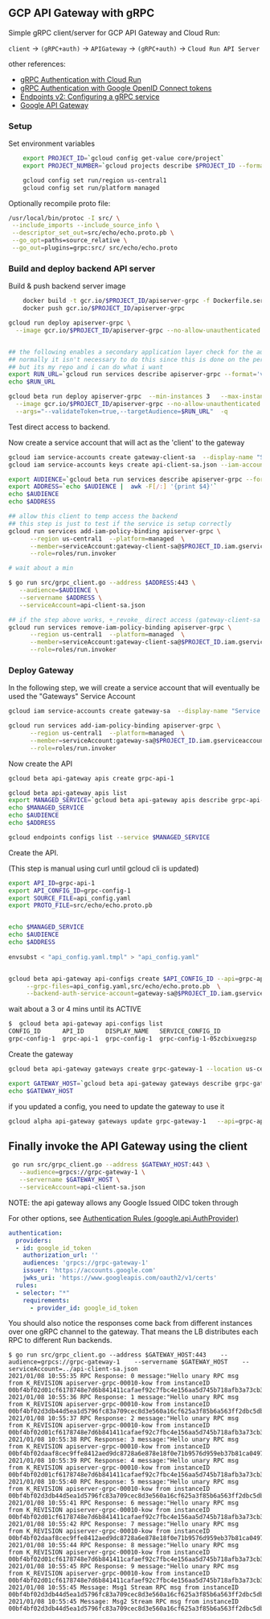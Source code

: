 
## GCP API Gateway with gRPC

Simple gRPC client/server for GCP API Gateway and Cloud Run:

`client` -> `(gRPC+auth)` -> `APIGateway` -> `(gRPC+auth)` -> `Cloud Run API Server`

other references:

- [gRPC Authentication with Cloud Run](https://github.com/salrashid123/cloud_run_grpc_auth)
- [gRPC Authentication with Google OpenID Connect tokens](https://github.com/salrashid123/grpc_google_id_tokens)
- [Endpoints v2: Configuring a gRPC service](https://cloud.google.com/endpoints/docs/grpc/grpc-service-config)
- [Google API Gateway](https://cloud.google.com/api-gateway/docs)

### Setup

Set environment variables

```bash
    export PROJECT_ID=`gcloud config get-value core/project`
    export PROJECT_NUMBER=`gcloud projects describe $PROJECT_ID --format='value(projectNumber)'`

    gcloud config set run/region us-central1
    gcloud config set run/platform managed
```

Optionally recompile proto file:

```bash
/usr/local/bin/protoc -I src/ \
 --include_imports --include_source_info \
 --descriptor_set_out=src/echo/echo.proto.pb \
 --go_opt=paths=source_relative \
 --go_out=plugins=grpc:src/ src/echo/echo.proto
```

### Build and deploy backend API server

Build & push backend server image

```bash
    docker build -t gcr.io/$PROJECT_ID/apiserver-grpc -f Dockerfile.server .
    docker push gcr.io/$PROJECT_ID/apiserver-grpc
```

```bash
gcloud run deploy apiserver-grpc \
  --image gcr.io/$PROJECT_ID/apiserver-grpc --no-allow-unauthenticated  -q


## the following enables a secondary application layer check for the authorization header and audience
## normally it isn't necessary to do this since this is done on the perimeter via GCP IAM
## but its my repo and i can do what i want
export RUN_URL=`gcloud run services describe apiserver-grpc --format='value(status.url)'`
echo $RUN_URL

gcloud beta run deploy apiserver-grpc  --min-instances 3   --max-instances 3 \
  --image gcr.io/$PROJECT_ID/apiserver-grpc --no-allow-unauthenticated \
  --args="--validateToken=true,--targetAudience=$RUN_URL"  -q  
```

Test direct access to backend.  

Now create a service account that will act as the 'client' to the gateway

```bash
gcloud iam service-accounts create gateway-client-sa  --display-name "Service Account for API-Gateway Client" 
gcloud iam service-accounts keys create api-client-sa.json --iam-account=gateway-client-sa@$PROJECT_ID.iam.gserviceaccount.com

export AUDIENCE=`gcloud beta run services describe apiserver-grpc --format="value(status.url)"`
export ADDRESS=`echo $AUDIENCE |  awk -F[/:] '{print $4}'`
echo $AUDIENCE
echo $ADDRESS

## allow this client to temp access the backend
## this step is just to test if the service is setup correctly
gcloud run services add-iam-policy-binding apiserver-grpc \
      --region us-central1  --platform=managed  \
      --member=serviceAccount:gateway-client-sa@$PROJECT_ID.iam.gserviceaccount.com \
      --role=roles/run.invoker

# wait about a min

$ go run src/grpc_client.go --address $ADDRESS:443 \
   --audience=$AUDIENCE \
   --servername $ADDRESS \
   --serviceAccount=api-client-sa.json

## if the step above works, +_revoke_ direct access (gateway-client-sa will eventually contact the gateway only)
gcloud run services remove-iam-policy-binding apiserver-grpc \
      --region us-central1  --platform=managed  \
      --member=serviceAccount:gateway-client-sa@$PROJECT_ID.iam.gserviceaccount.com \
      --role=roles/run.invoker
```

### Deploy Gateway

In the following step, we will create a service account that will eventually be used the "Gateways" Service Account

```bash
gcloud iam service-accounts create gateway-sa  --display-name "Service Account for API-Gateway" 

gcloud run services add-iam-policy-binding apiserver-grpc \
      --region us-central1  --platform=managed  \
      --member=serviceAccount:gateway-sa@$PROJECT_ID.iam.gserviceaccount.com \
      --role=roles/run.invoker
```

Now create the API 

```bash
gcloud beta api-gateway apis create grpc-api-1

gcloud beta api-gateway apis list
export MANAGED_SERVICE=`gcloud beta api-gateway apis describe grpc-api-1 --format="value(managedService)"`
echo $MANAGED_SERVICE
echo $AUDIENCE
echo $ADDRESS

gcloud endpoints configs list --service $MANAGED_SERVICE
```

Create the API.  

(This step is manual using curl until gcloud cli is updated)

```bash
export API_ID=grpc-api-1
export API_CONFIG_ID=grpc-config-1
export SOURCE_FILE=api_config.yaml
export PROTO_FILE=src/echo/echo.proto.pb


echo $MANAGED_SERVICE
echo $AUDIENCE
echo $ADDRESS
 
envsubst < "api_config.yaml.tmpl" > "api_config.yaml"


gcloud beta api-gateway api-configs create $API_CONFIG_ID --api=grpc-api-1 \
     --grpc-files=api_config.yaml,src/echo/echo.proto.pb  \
     --backend-auth-service-account=gateway-sa@$PROJECT_ID.iam.gserviceaccount.com 

```

wait about a 3 or 4 mins until its ACTIVE

```bash
$  gcloud beta api-gateway api-configs list
CONFIG_ID      API_ID      DISPLAY_NAME   SERVICE_CONFIG_ID            STATE   CREATE_TIME
grpc-config-1  grpc-api-1  grpc-config-1  grpc-config-1-05zcbixuegzsp  ACTIVE  2020-12-18T15:38:30
```

Create the gateway

```bash
gcloud beta api-gateway gateways create grpc-gateway-1 --location us-central-1 --api grpc-api-1 --api-config=grpc-config-1

export GATEWAY_HOST=`gcloud beta api-gateway gateways describe grpc-gateway-1 --location us-central1 --format='value(defaultHostname)'`
echo $GATEWAY_HOST
```

if you updated a config, you need to update the gateway to use it

```bash
gcloud alpha api-gateway gateways update grpc-gateway-1   --api=grpc-api-1 --api-config=grpc-config-2 --location=us-central1
```

## Finally invoke the API Gateway using the client

```bash
 go run src/grpc_client.go --address $GATEWAY_HOST:443 \
   --audience=grpcs://grpc-gateway-1 \
   --servername $GATEWAY_HOST \
   --serviceAccount=api-client-sa.json     
```

NOTE: the api gateway allows any Google Issued OIDC token through

For other options, see [Authentication Rules (google.api.AuthProvider)](https://cloud.google.com/endpoints/docs/grpc-service-config/reference/rpc/google.api#authprovider)

```yaml
authentication:
  providers:
  - id: google_id_token
    authorization_url: ''
    audiences: 'grpcs://grpc-gateway-1'
    issuer: 'https://accounts.google.com'
    jwks_uri: 'https://www.googleapis.com/oauth2/v1/certs'
  rules:
  - selector: "*"
    requirements:
      - provider_id: google_id_token
```


You should also notice the responses come back from different instances over one gRPC channel to the gateway.
That means the LB distributes each RPC to different Run backends.

```log
$ go run src/grpc_client.go --address $GATEWAY_HOST:443    --audience=grpcs://grpc-gateway-1    --servername $GATEWAY_HOST    --serviceAccount=../api-client-sa.json
2021/01/08 10:55:35 RPC Response: 0 message:"Hello unary RPC msg   from K_REVISION apiserver-grpc-00010-kow from instanceID 00bf4bf02d01cf6178748e7d6b841411cafaef92c7fbc4e156aa5d745b718afb3a73cb3bfbacc8f6a7a2a35af203456aca9caafa38f125727c6bb23d"
2021/01/08 10:55:36 RPC Response: 1 message:"Hello unary RPC msg   from K_REVISION apiserver-grpc-00010-kow from instanceID 00bf4bf02d3db44d5ea1d5796fc83a709cec8d3e560a16cf625a3f85b6a563ff2dbc5dbe7454157f18b63a4164fb6d2fe059fad36148cd446c8f53c951"
2021/01/08 10:55:37 RPC Response: 2 message:"Hello unary RPC msg   from K_REVISION apiserver-grpc-00010-kow from instanceID 00bf4bf02d01cf6178748e7d6b841411cafaef92c7fbc4e156aa5d745b718afb3a73cb3bfbacc8f6a7a2a35af203456aca9caafa38f125727c6bb23d"
2021/01/08 10:55:38 RPC Response: 3 message:"Hello unary RPC msg   from K_REVISION apiserver-grpc-00010-kow from instanceID 00bf4bf02daaf8cec9ffe8412aed9dc8728a6e878e18f0e71b9576d959eb37b81ca0497a024602c3c6debf03d5b64ebc8210237a5fae57cf2192"
2021/01/08 10:55:39 RPC Response: 4 message:"Hello unary RPC msg   from K_REVISION apiserver-grpc-00010-kow from instanceID 00bf4bf02d01cf6178748e7d6b841411cafaef92c7fbc4e156aa5d745b718afb3a73cb3bfbacc8f6a7a2a35af203456aca9caafa38f125727c6bb23d"
2021/01/08 10:55:40 RPC Response: 5 message:"Hello unary RPC msg   from K_REVISION apiserver-grpc-00010-kow from instanceID 00bf4bf02d3db44d5ea1d5796fc83a709cec8d3e560a16cf625a3f85b6a563ff2dbc5dbe7454157f18b63a4164fb6d2fe059fad36148cd446c8f53c951"
2021/01/08 10:55:41 RPC Response: 6 message:"Hello unary RPC msg   from K_REVISION apiserver-grpc-00010-kow from instanceID 00bf4bf02d01cf6178748e7d6b841411cafaef92c7fbc4e156aa5d745b718afb3a73cb3bfbacc8f6a7a2a35af203456aca9caafa38f125727c6bb23d"
2021/01/08 10:55:42 RPC Response: 7 message:"Hello unary RPC msg   from K_REVISION apiserver-grpc-00010-kow from instanceID 00bf4bf02daaf8cec9ffe8412aed9dc8728a6e878e18f0e71b9576d959eb37b81ca0497a024602c3c6debf03d5b64ebc8210237a5fae57cf2192"
2021/01/08 10:55:44 RPC Response: 8 message:"Hello unary RPC msg   from K_REVISION apiserver-grpc-00010-kow from instanceID 00bf4bf02d01cf6178748e7d6b841411cafaef92c7fbc4e156aa5d745b718afb3a73cb3bfbacc8f6a7a2a35af203456aca9caafa38f125727c6bb23d"
2021/01/08 10:55:45 RPC Response: 9 message:"Hello unary RPC msg   from K_REVISION apiserver-grpc-00010-kow from instanceID 00bf4bf02d01cf6178748e7d6b841411cafaef92c7fbc4e156aa5d745b718afb3a73cb3bfbacc8f6a7a2a35af203456aca9caafa38f125727c6bb23d"
2021/01/08 10:55:45 Message: Msg1 Stream RPC msg from instanceID 00bf4bf02d3db44d5ea1d5796fc83a709cec8d3e560a16cf625a3f85b6a563ff2dbc5dbe7454157f18b63a4164fb6d2fe059fad36148cd446c8f53c951
2021/01/08 10:55:45 Message: Msg2 Stream RPC msg from instanceID 00bf4bf02d3db44d5ea1d5796fc83a709cec8d3e560a16cf625a3f85b6a563ff2dbc5dbe7454157f18b63a4164fb6d2fe059fad36148cd446c8f53c951
```
